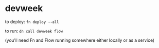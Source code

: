 # devweek

to deploy: `fn deploy --all` 

to run: `dn call devweek flow`

(you'll need Fn and Flow running somewhere either locally or as a service)
